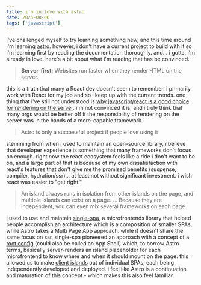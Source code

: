 ```yaml
---
title: i'm in love with astro
date: 2025-08-06
tags: ['javascript']
---
```


i've challenged myself to try learning something new, and this time around i'm learning [astro](https://astro.build). however, i don't have a current project to build with it so i'm learning first by reading the documentation thoroughly. and... i gotta, i'm already in love. here's a bit about what i'm reading that has be convinced.

<!-- excerpt-end -->

> **Server-first:** Websites run faster when they render HTML on the server.

this is a truth that many a React dev doesn't seem to remember. i primarily work with React for my job and so i keep up with the current trends. one thing that i've still not understood is [why javascript/react is a good choice for rendering on the server](https://filoxo.github.io/posts/reacting-to-react/#why-do-i-need-react-on-the-server-to-render-html%3F). i'm not convinced it is, and i truly think that many orgs would be better off if the responsibility of rendering on the server was in the hands of a more-capable framework.

> Astro is only a successful project if people love using it

stemming from when i used to maintain an open-source library, i believe that developer experience is something that many frameworks don't focus on enough. right now the react ecosystem feels like a ride i don't want to be on, and a large part of that is because of my own dissatisfaction with react's features that don't give me the promised benefits (suspense, compiler, hydration/ssr)... at least not without significant investment. i wish react was easier to "get right."

> An island always runs in isolation from other islands on the page, and multiple islands can exist on a page. ...
> Because they are independent, you can even mix several frameworks on each page.

i used to use and maintain [single-spa](https://single-spa.js.org/), a microfrontends library that helped people accomplish an architecture which is a composition of smaller SPAs, while Astro takes a Multi Page App approach. while it doesn't share the same focus on ssr, single-spa pioneered an approach with a concept of a [root config](https://single-spa.js.org/docs/getting-started-overview/#create-a-root-config) (could also be called an App Shell) which, to borrow Astro terms, basically server-renders an island placeholder for each microfrontend to know where and when it should mount on the page. this allowed us to make [client islands](https://docs.astro.build/en/concepts/islands/#client-islands) out of individual SPAs, each being independently developed and deployed. i feel like Astro is a continuation and maturation of this concept - which makes this also feel familiar.
